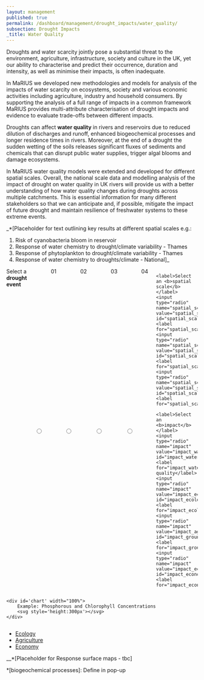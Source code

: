 ```yaml
---
layout: management
published: true
permalink: /dashboard/management/drought_impacts/water_quality/
subsection: Drought Impacts
_title: Water Quality
---
```


Droughts and water scarcity jointly pose a substantial threat to the environment, agriculture, infrastructure, society and culture in the UK, yet our ability to characterise and predict their occurrence, duration and intensity, as well as minimise their impacts, is often inadequate.

In MaRIUS we developed new methodologies and models for analysis of the impacts of water scarcity on ecosystems, society and various economic activities including agriculture, industry and household consumers. By supporting the analysis of a full range of impacts in a common framework MaRIUS provides multi-attribute characterisation of drought impacts and evidence to evaluate trade-offs between different impacts.

Droughts can affect **water quality** in rivers and reservoirs due to reduced dilution of discharges and runoff, enhanced biogeochemical processes and longer residence times in rivers. Moreover, at the end of a drought the sudden wetting of the soils releases significant fluxes of sediments and chemicals that can disrupt public water supplies, trigger algal blooms and damage ecosystems.  

In MaRIUS water quality models were extended and developed for different spatial scales. Overall, the national scale data and modelling analysis of the impact of drought on water quality in UK rivers will provide us with a better understanding of how water quality changes during droughts across multiple catchments.  This is essential information for many different stakeholders so that we can anticipate and, if possible, mitigate the impact of future drought and maintain resilience of freshwater systems to these extreme events.

_*[Placeholder for text outlining key results at different spatial scales e.g.: 
1. Risk of cyanobacteria bloom in reservoir 
2. Response of water chemistry to drought/climate variability - Thames
3. Response of phytoplankton to drought/climate variability - Thames
4. Response of water chemistry to droughts/climate - National]_

<div class="large-6 medium-6 columns">
	<label>Select a <b>drought event</b></label>
	<input type="radio" name="drought_event" value="drought_event_01" id="drought_event_01"><label for="drought_event_01">01</label>
	<input type="radio" name="drought_event" value="drought_event_02" id="drought_event_02"><label for="drought_event_02">02</label>
	<input type="radio" name="drought_event" value="drought_event_03" id="drought_event_03"><label for="drought_event_03">03</label>
	<input type="radio" name="drought_event" value="drought_event_04" id="drought_event_04"><label for="drought_event_04">04</label>

	<label>Select an <b>spatial scale</b></label>
	<input type="radio" name="spatial_scale" value="spatial_scale_thames" id="spatial_scale_thames"><label for="spatial_scale_thames">Thames</label>
	<input type="radio" name="spatial_scale" value="spatial_scale_severn" id="spatial_scale_severn"><label for="spatial_scale_severn">Severn</label>
	<input type="radio" name="spatial_scale" value="spatial_scale_england" id="spatial_scale_england"><label for="spatial_scale_england">England</label>

	<label>Select an <b>impact</b></label>
	<input type="radio" name="impact" value="impact_water_quality" id="impact_water_quality"><label for="impact_water_quality">Water quality</label>
	<input type="radio" name="impact" value="impact_ecology" id="impact_ecology"><label for="impact_ecology">Ecology</label>
	<input type="radio" name="impact" value="impact_agriculture" id="impact_groundwater"><label for="impact_groundwater">Agriculture</label>
	<input type="radio" name="impact" value="impact_economy" id="impact_economy"><label for="impact_economy">Economy</label>
</div>

<div class="large-6 medium-6 columns">

	<div id='chart' width="100%">
		Example: Phosphorous and Chlorophyll Concentrations
		<svg style='height:300px'></svg>
	</div>

</div>

<script src='{{ site.baseurl }}/assets/js/line_plus_bar_chart.js' type='text/javascript'> </script>


* [Ecology](drought_impacts_ecology)
* [Agriculture](drought_impacts_agriculture)
* [Economy](drought_impacts_economy)

__*[Placeholder for Response surface maps - tbc]

*[biogeochemical processes]: Define in pop-up
